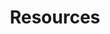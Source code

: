 ---
title: Resources
excerpt: 
layout: docs
weight: 
menu:
  main:
    name: About Us
    weight: 1

---